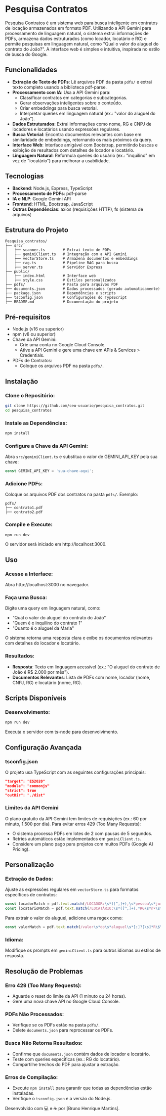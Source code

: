 # Pesquisa Contratos

Pesquisa Contratos é um sistema web para busca inteligente em contratos de locação armazenados em formato PDF. Utilizando a API Gemini para processamento de linguagem natural, o sistema extrai informações de PDFs, armazena dados estruturados (como locador, locatário e RG) e permite pesquisas em linguagem natural, como "Qual o valor do aluguel do contrato do João?". A interface web é simples e intuitiva, inspirada no estilo de busca do Google.

## Funcionalidades

- **Extração de Texto de PDFs**: Lê arquivos PDF da pasta `pdfs/` e extrai texto completo usando a biblioteca pdf-parse.
- **Processamento com IA**: Usa a API Gemini para:
  - Classificar contratos em categorias e subcategorias.
  - Gerar observações inteligentes sobre o conteúdo.
  - Criar embeddings para busca vetorial.
  - Interpretar queries em linguagem natural (ex.: "valor do aluguel do João").
- **Dados Estruturados**: Extrai informações como nome, RG e CNPJ de locadores e locatários usando expressões regulares.
- **Busca Vetorial**: Encontra documentos relevantes com base em similaridade de embeddings, retornando os mais próximos da query.
- **Interface Web**: Interface amigável com Bootstrap, permitindo buscas e exibição de resultados com detalhes de locador e locatário.
- **Linguagem Natural**: Reformula queries do usuário (ex.: "inquilino" em vez de "locatário") para melhorar a usabilidade.

## Tecnologias

- **Backend**: Node.js, Express, TypeScript
- **Processamento de PDFs**: pdf-parse
- **IA e NLP**: Google Gemini API
- **Frontend**: HTML, Bootstrap, JavaScript
- **Outras Dependências**: axios (requisições HTTP), fs (sistema de arquivos)

## Estrutura do Projeto

```
Pesquisa_contratos/
├── src/
│   ├── scanner.ts        # Extrai texto de PDFs
│   ├── geminiClient.ts   # Integração com a API Gemini
│   ├── vectorStore.ts    # Armazena documentos e embeddings
│   ├── rag.ts            # Pipeline RAG para busca
│   ├── server.ts         # Servidor Express
├── public/
│   ├── index.html        # Interface web
│   ├── style.css         # Estilos personalizados
├── pdfs/                 # Pasta para arquivos PDF
├── documents.json        # Dados processados (gerado automaticamente)
├── package.json          # Dependências e scripts
├── tsconfig.json         # Configurações do TypeScript
├── README.md             # Documentação do projeto
```

## Pré-requisitos

- Node.js (v16 ou superior)
- npm (v8 ou superior)
- Chave da API Gemini:
  - Crie uma conta no Google Cloud Console.
  - Ative a API Gemini e gere uma chave em APIs & Services > Credentials.
- PDFs de Contratos:
  - Coloque os arquivos PDF na pasta `pdfs/`.

## Instalação

### Clone o Repositório:
```bash
git clone https://github.com/seu-usuario/pesquisa_contratos.git
cd pesquisa_contratos
```

### Instale as Dependências:
```bash
npm install
```

### Configure a Chave da API Gemini:

Abra `src/geminiClient.ts` e substitua o valor de GEMINI_API_KEY pela sua chave:
```javascript
const GEMINI_API_KEY = 'sua-chave-aqui';
```

### Adicione PDFs:

Coloque os arquivos PDF dos contratos na pasta `pdfs/`. Exemplo:
```
pdfs/
├── contrato1.pdf
├── contrato2.pdf
```

### Compile e Execute:
```bash
npm run dev
```

O servidor será iniciado em http://localhost:3000.

## Uso

### Acesse a Interface:

Abra http://localhost:3000 no navegador.

### Faça uma Busca:

Digite uma query em linguagem natural, como:
- "Qual o valor do aluguel do contrato do João"
- "Quem é o inquilino do contrato 1"
- "Quanto é o aluguel da Maria"

O sistema retorna uma resposta clara e exibe os documentos relevantes com detalhes do locador e locatário.

### Resultados:

- **Resposta**: Texto em linguagem acessível (ex.: "O aluguel do contrato de João é R$ 2.000 por mês").
- **Documentos Relevantes**: Lista de PDFs com nome, locador (nome, CNPJ, RG) e locatário (nome, RG).

## Scripts Disponíveis

### Desenvolvimento:
```bash
npm run dev
```
Executa o servidor com ts-node para desenvolvimento.

## Configuração Avançada

### tsconfig.json
O projeto usa TypeScript com as seguintes configurações principais:

```json
"target": "ES2020"
"module": "commonjs"
"strict": true
"outDir": "./dist"
```

### Limites da API Gemini
O plano gratuito da API Gemini tem limites de requisições (ex.: 60 por minuto, 1.500 por dia). Para evitar erros 429 (Too Many Requests):

- O sistema processa PDFs em lotes de 2 com pausas de 5 segundos.
- Retries automáticos estão implementados em `geminiClient.ts`.
- Considere um plano pago para projetos com muitos PDFs (Google AI Pricing).

## Personalização

### Extração de Dados:

Ajuste as expressões regulares em `vectorStore.ts` para formatos específicos de contratos:
```javascript
const locadorMatch = pdf.text.match(/LOCADOR:\s*([^,]+),\s*pessoa\s*jurídica.*CNPJ\s*sob\s*o\s*nº\s*([\d./-]+).*RG\s*nº\s*([\d.-]+)/i);
const locatarioMatch = pdf.text.match(/LOCATÁRIO:\s*([^,]+).*RG\s*nº\s*([\d.-]+)/i);
```

Para extrair o valor do aluguel, adicione uma regex como:
```javascript
const valorMatch = pdf.text.match(/valor\s*do\s*aluguel\s*[:]?[\s]*R\$\s*([\d.,]+)/i);
```

### Idioma:

Modifique os prompts em `geminiClient.ts` para outros idiomas ou estilos de resposta.

## Resolução de Problemas

### Erro 429 (Too Many Requests):

- Aguarde o reset do limite da API (1 minuto ou 24 horas).
- Gere uma nova chave API no Google Cloud Console.

### PDFs Não Processados:

- Verifique se os PDFs estão na pasta `pdfs/`.
- Delete `documents.json` para reprocessar os PDFs.

### Busca Não Retorna Resultados:

- Confirme que `documents.json` contém dados de locador e locatário.
- Teste com queries específicas (ex.: RG do locatário).
- Compartilhe trechos do PDF para ajustar a extração.

### Erros de Compilação:

- Execute `npm install` para garantir que todas as dependências estão instaladas.
- Verifique o `tsconfig.json` e a versão do Node.js.

Desenvolvido com 💻 e ☕ por [Bruno Henrique Martins].